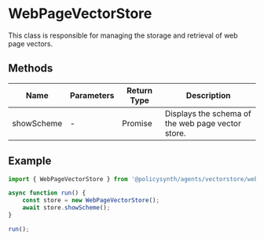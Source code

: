 # WebPageVectorStore

This class is responsible for managing the storage and retrieval of web page vectors.

## Methods

| Name        | Parameters | Return Type | Description                           |
|-------------|------------|-------------|---------------------------------------|
| showScheme  | -          | Promise<void> | Displays the schema of the web page vector store. |

## Example

```javascript
import { WebPageVectorStore } from '@policysynth/agents/vectorstore/webPage.js';

async function run() {
    const store = new WebPageVectorStore();
    await store.showScheme();
}

run();
```